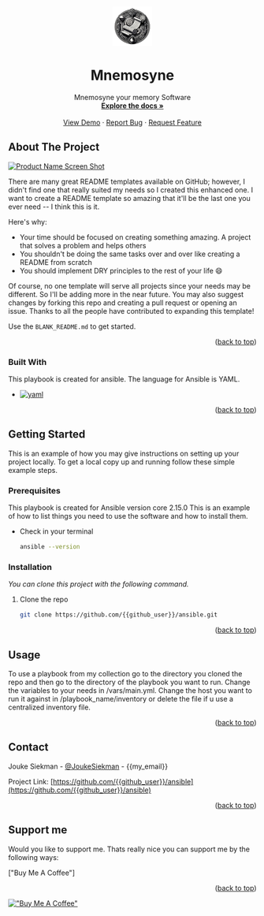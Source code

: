 <!--
####################################################
# ANSIBLE-PLAYBOOK README.md
#####################################################
#        _      _                            _
#    ___(_) ___| | ___ __ ___   __ _ _ __   (_) ___
#   / __| |/ _ \ |/ / '_ ` _ \ / _` | '_ \  | |/ _ \
#   \__ \ |  __/   <| | | | | | (_| | | | |_| | (_) |
#   |___/_|\___|_|\_\_| |_| |_|\__,_|_| |_(_)_|\___/                 
#
#              Created by Jouke Siekman
#             Netherlands 2023 Leerbroek
#                https://siekman.io
#
#####################################################
## README.MD {{playbook_name}}
#####################################################
-->
<a name="readme-top"></a>


<!-- PROJECT LOGO -->
<br />
<div align="center">
  <a href="https://github.com/siekman-io/mnemosyne">
    <img src="https://github.com/siekman-io/mnemosyne/blob/main/images/logo.png" alt="Logo" width="80" height="80">
  </a>

  <h1 align="center">Mnemosyne </h1>

  <p align="center">
    Mnemosyne your memory Software 
    <br />
    <a href="https://github.com/{{github_user}}/{{playbook_name}}"><strong>Explore the docs »</strong></a>
    <br />
    <br />
    <a href="https://github.com/{{github_user}}/{{playbook_name}}">View Demo</a>
    ·
    <a href="https://github.com/{{github_user}}/{{playbook_name}}/issues">Report Bug</a>
    ·
    <a href="https://github.com/{{github_user}}/{{playbook_name}}/issues">Request Feature</a>
  </p>
</div>



<!-- ABOUT THE PROJECT -->
## About The Project

[![Product Name Screen Shot][product-screenshot]]({{my_url}}/github/{{playbook_name}}/scr_{{playbook_name}}.jpg)

There are many great README templates available on GitHub; however, I didn't find one that really suited my needs so I created this enhanced one. I want to create a README template so amazing that it'll be the last one you ever need -- I think this is it.

Here's why:
* Your time should be focused on creating something amazing. A project that solves a problem and helps others
* You shouldn't be doing the same tasks over and over like creating a README from scratch
* You should implement DRY principles to the rest of your life :smile:

Of course, no one template will serve all projects since your needs may be different. So I'll be adding more in the near future. You may also suggest changes by forking this repo and creating a pull request or opening an issue. Thanks to all the people have contributed to expanding this template!

Use the `BLANK_README.md` to get started.

<p align="right">(<a href="#readme-top">back to top</a>)</p>



### Built With

This playbook is created for ansible. The language for Ansible is YAML. 

* [![yaml][yaml-logo]][yaml-url]


<p align="right">(<a href="#readme-top">back to top</a>)</p>



<!-- GETTING STARTED -->
## Getting Started

This is an example of how you may give instructions on setting up your project locally.
To get a local copy up and running follow these simple example steps.

### Prerequisites

This playbook is created for Ansible version core 2.15.0 
This is an example of how to list things you need to use the software and how to install them.
* Check in your terminal
  ```sh
  ansible --version
  ```

### Installation

_You can clone this project with the following command._


1. Clone the repo
   ```sh
   git clone https://github.com/{{github_user}}/ansible.git
   ```


<p align="right">(<a href="#readme-top">back to top</a>)</p>



<!-- USAGE EXAMPLES -->
## Usage

To use a playbook from my collection go to the directory you cloned the repo and then go to the directory of the playbook you want to run. 
Change the variables to your needs in /vars/main.yml. Change the host you want to run it against in /playbook_name/inventory or delete the file if
u use a centralized inventory file. 



<p align="right">(<a href="#readme-top">back to top</a>)</p>




<!-- CONTACT -->
## Contact

Jouke Siekman - [@JoukeSiekman]({{my_twitter}}) - {{my_email}}

Project Link: [https://github.com/{{github_user}}/ansible](https://github.com/{{github_user}}/ansible)

<p align="right">(<a href="#readme-top">back to top</a>)</p>



<!-- ACKNOWLEDGMENTS -->
## Support me

Would you like to support me. Thats really nice you can support me by the following ways:

["Buy Me A Coffee"]

<p align="right">(<a href="#readme-top">back to top</a>)</p>



<!-- MARKDOWN LINKS & IMAGES -->
<!-- https://www.markdownguide.org/basic-syntax/#reference-style-links -->
[contributors-shield]: https://img.shields.io/github/contributors/othneildrew/Best-README-Template.svg?style=for-the-badge
[contributors-url]: https://github.com/othneildrew/Best-README-Template/graphs/contributors
[forks-shield]: https://img.shields.io/github/forks/othneildrew/Best-README-Template.svg?style=for-the-badge
[forks-url]: https://github.com/othneildrew/Best-README-Template/network/members
[stars-shield]: https://img.shields.io/github/stars/othneildrew/Best-README-Template.svg?style=for-the-badge
[stars-url]: https://github.com/othneildrew/Best-README-Template/stargazers
[issues-shield]: https://img.shields.io/github/issues/othneildrew/Best-README-Template.svg?style=for-the-badge
[issues-url]: https://github.com/othneildrew/Best-README-Template/issues
[license-shield]: https://img.shields.io/github/license/othneildrew/Best-README-Template.svg?style=for-the-badge
[license-url]: https://github.com/othneildrew/Best-README-Template/blob/master/LICENSE.txt
[linkedin-shield]: https://img.shields.io/badge/-LinkedIn-black.svg?style=for-the-badge&logo=linkedin&colorB=555
[linkedin-url]: https://www.linkedin.com/in/jouke-siekman/
[product-screenshot]: images/screenshot.png
[Next.js]: https://img.shields.io/badge/next.js-000000?style=for-the-badge&logo=nextdotjs&logoColor=white
[Next-url]: https://nextjs.org/
[React.js]: https://img.shields.io/badge/React-20232A?style=for-the-badge&logo=react&logoColor=61DAFB
[React-url]: https://reactjs.org/
[Vue.js]: https://img.shields.io/badge/Vue.js-35495E?style=for-the-badge&logo=vuedotjs&logoColor=4FC08D
[Vue-url]: https://vuejs.org/
[Angular.io]: https://img.shields.io/badge/Angular-DD0031?style=for-the-badge&logo=angular&logoColor=white
[Angular-url]: https://angular.io/
[Svelte.dev]: https://img.shields.io/badge/Svelte-4A4A55?style=for-the-badge&logo=svelte&logoColor=FF3E00
[Svelte-url]: https://svelte.dev/
[Laravel.com]: https://img.shields.io/badge/Laravel-FF2D20?style=for-the-badge&logo=laravel&logoColor=white
[Laravel-url]: https://laravel.com
[Bootstrap.com]: https://img.shields.io/badge/Bootstrap-563D7C?style=for-the-badge&logo=bootstrap&logoColor=white
[Bootstrap-url]: https://getbootstrap.com
[JQuery.com]: https://img.shields.io/badge/jQuery-0769AD?style=for-the-badge&logo=jquery&logoColor=white
[JQuery-url]: https://jquery.com 
[yaml-logo]: https://img.shields.io/badge/yaml-000000?style=for-the-badge&logo=yaml&logoColor=blue
[yaml-url]: https://yaml.org
[!["Buy Me A Coffee"](https://www.buymeacoffee.com/assets/img/custom_images/orange_img.png)](https://www.buymeacoffee.com/siekman)
